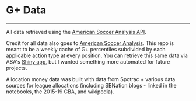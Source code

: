 # G+ Data
---

All data retrieved using the [American Soccer Analysis API](https://app.americansocceranalysis.com/api/v1/__docs__/#).

Credit for all data also goes to [American Soccer Analysis](https://americansocceranalysis.com). This repo is meant to be a weekly cache of G+ percentiles subdivided by each applicable action type at every position. You can retrieve this same data via ASA's [Shiny app](https://api.americansocceranalysis.com), but I wanted something more automated for future projects.

Allocation money data was built with data from Spotrac + various data sources for league allocations (including SBNation blogs - linked in the notebooks, the 2015-19 CBA, and wikipedia).
